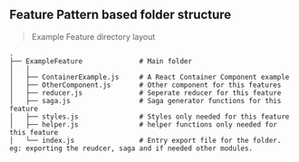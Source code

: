 ## Feature Pattern based folder structure

> Example Feature directory layout

    .
    ├── ExampleFeature              # Main folder
    │   │
    │   ├── ContainerExample.js     # A React Container Component example
    │   ├── OtherComponent.js       # Other component for this features
    │   ├── reducer.js              # Seperate reducer for this feature
    │   ├── saga.js                 # Saga generator functions for this feature
    │   ├── styles.js               # Styles only needed for this feature
    │   ├── helper.js               # helper functions only needed for this feature
    │   └── index.js                # Entry export file for the folder. eg: exporting the reudcer, saga and if needed other modules.
